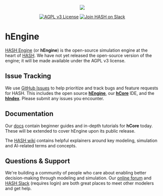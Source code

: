 <p align="center">
  <img src="https://github.com/hashintel/engine/blob/master/static/img/github-readme-header@2x.png">
</p>
<div align="center">
 <a href="https://github.com/hashintel/engine/blob/master/LICENSE"><img src="https://img.shields.io/badge/License-AGPL%20v3-blue.svg" alt="AGPL v3 License" /></a>
 <a href="https://hash.ai/slack"><img src="https://github.com/hashintel/engine/blob/master/static/img/slack-badge.svg" alt="Join HASH on Slack" /></a>
</div>

# hEngine
[HASH Engine](https://hash.ai/platform/engine?utm_medium=organic&utm_source=github_readme) (or **hEngine**) is the open-source simulation engine at the heart of [HASH](https://hash.ai/?utm_medium=organic&utm_source=github_readme). We have not yet released the open-source version of the engine; it will be made available under the AGPL v3 license.

## Issue Tracking
We use [GitHub Issues](https://github.com/hashintel/engine/issues?utm_medium=organic&utm_source=github_readme) to help prioritize and track bugs and feature requests for HASH. This includes the open source [**hEngine**](https://hash.ai/platform/engine?utm_medium=organic&utm_source=github_readme), our [**hCore**](https://hash.ai/platform/core?utm_medium=organic&utm_source=github_readme) IDE, and the [**hIndex**](https://hash.ai/platform/index?utm_medium=organic&utm_source=github_readme). Please submit any issues you encounter.

## Documentation
Our [docs](https://docs.hash.ai/?utm_medium=organic&utm_source=github_readme) contain beginner guides and in-depth tutorials for **hCore** today. These will be extended to cover hEngine upon its public release.

The [HASH wiki](https://hash.ai/wiki?utm_medium=organic&utm_source=github_readme) contains helpful explainers around key modeling, simulation and AI-related terms and concepts.

## Questions & Support
We're building a community of people who care about enabling better decision-making through modeling and simulation. Our [online forum](https://community.hash.ai/?utm_medium=organic&utm_source=github_readme) and [HASH Slack](https://hash.ai/slack?utm_medium=organic&utm_source=github_readme) (requires login) are both great places to meet other modelers and get help.
